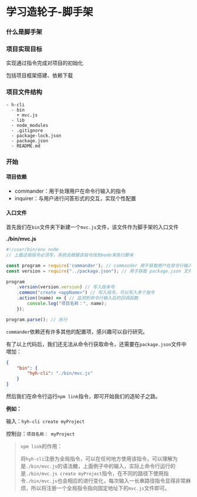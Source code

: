 # 学习造轮子-脚手架

### 什么是脚手架



### 项目实现目标

实现通过指令完成对项目的初始化

包括项目框架搭建、依赖下载



### 项目文件结构
```
- h-cli
  - bin
    + mvc.js
  - lib
  - node_modules
  - .gitignore
  - package-lock.json
  - package.json
  - README.md
```



### 开始

#### 项目依赖

- commander：用于处理用户在命令行输入的指令
- inquirer：与用户进行问答形式的交互，实现个性配置



#### 入口文件

首先我们在`bin`文件夹下新建一个`mvc.js`文件，该文件作为脚手架的入口文件

**./bin/mvc.js**

``` javascript
#!/user/bin/env node 
// 上面这局指令必须写，系统会根据该指令找到node来执行脚本

const program = require('commander'); // commander 用于获取用户在命令行输入的命令
const version = require("../package.json"); // 用于获取 package.json 文件的版本号，来作为脚手架的版本号

program
	.version(version.version) // 写入版本号
	.common("create <appName>") // 写入指令，可以写入多个指令
	.action((name) => { // 监测到命令行输入后的回调函数
    	console.log("项目名称：", name);
	});

program.parse(); // 执行
```

`commander`依赖还有许多其他的配置项，感兴趣可以自行研究。

有了以上代码后，我们还无法从命令行获取命令，还需要在`package.json`文件中增加：

``` json
{
    "bin": {
        "hyh-cli": "./bin/mvc.js"
    }
}
```

然后我们在命令行运行`npm link`指令，即可开始我们的造轮子之路。

**例如：**

输入：`hyh-cli create myProject`

控制台：`项目名称： myProject`

> `npm link`的作用：
>
> 将`hyh-cli`注册为全局指令，可以在任何地方使用该指令，可以理解为是`./bin/mvc.js`的语法糖，上面例子中的输入，实际上命令行运行的是`./bin/mvc.js create myProject`指令，在不同的路径下使用指令`./bin/mvc.js`也会相应的进行变化，每次输入一长串路径指令显得非常麻烦，所以将注册一个全局指令指向固定地址下的`mvc.js`文件即可。

